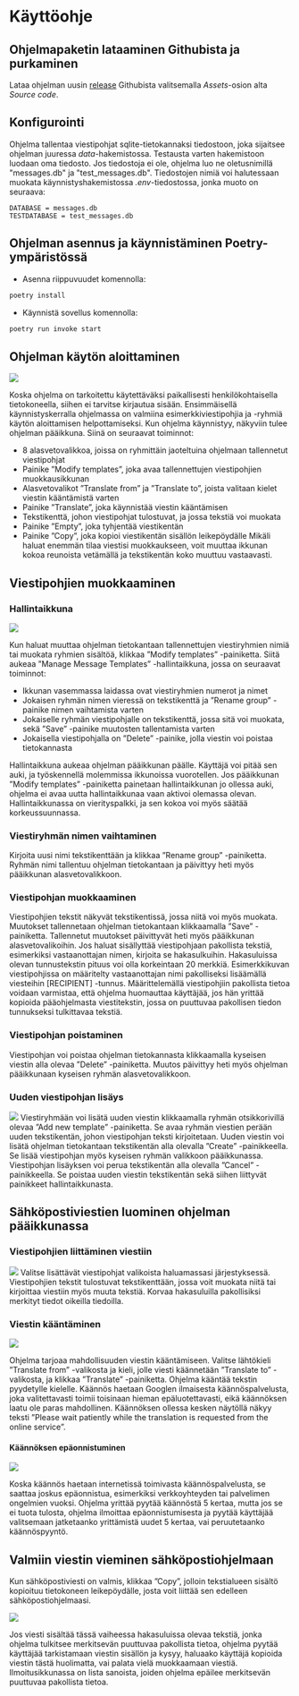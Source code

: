 # Käyttöohje

## Ohjelmapaketin lataaminen Githubista ja purkaminen
Lataa ohjelman uusin [release](https://github.com/SaijaGit/ot-harjoitustyo/releases) Githubista valitsemalla _Assets_-osion alta _Source code_.  

## Konfigurointi

Ohjelma tallentaa viestipohjat sqlite-tietokannaksi tiedostoon, joka sijaitsee ohjelman juuressa _data_-hakemistossa. Testausta varten hakemistoon luodaan oma tiedosto. Jos tiedostoja ei ole, ohjelma luo ne oletusnimillä "messages.db" ja "test_messages.db".
Tiedostojen nimiä voi halutessaan muokata käynnistyshakemistossa _.env_-tiedostossa, jonka muoto on seuraava:

```
DATABASE = messages.db
TESTDATABASE = test_messages.db
```

## Ohjelman asennus ja käynnistäminen Poetry-ympäristössä

- Asenna riippuvuudet komennolla:

```bash
poetry install
```

- Käynnistä sovellus komennolla:

```bash
poetry run invoke start
```

## Ohjelman käytön aloittaminen

![](./kuvat/ohje_aloitusikkuna.png)

Koska ohjelma on tarkoitettu käytettäväksi paikallisesti henkilökohtaisella tietokoneella, siihen ei tarvitse kirjautua sisään. Ensimmäisellä käynnistyskerralla ohjelmassa on valmiina esimerkkiviestipohjia ja -ryhmiä käytön aloittamisen helpottamiseksi. 
Kun ohjelma käynnistyy, näkyviin tulee ohjelman pääikkuna. Siinä on seuraavat toiminnot:
-	8 alasvetovalikkoa, joissa on ryhmittäin jaoteltuina ohjelmaan tallennetut viestipohjat
-	Painike ”Modify templates”, joka avaa tallennettujen viestipohjien muokkausikkunan
-	Alasvetovalikot ”Translate from” ja ”Translate to”, joista valitaan kielet viestin kääntämistä varten
-	Painike ”Translate”, joka käynnistää viestin kääntämisen
-	Tekstikenttä, johon viestipohjat tulostuvat, ja jossa tekstiä voi muokata
-	Painike ”Empty”, joka tyhjentää viestikentän
-	Painike ”Copy”, joka kopioi viestikentän sisällön leikepöydälle
Mikäli haluat enemmän tilaa viestisi muokkaukseen, voit muuttaa ikkunan kokoa reunoista vetämällä ja tekstikentän koko muuttuu vastaavasti. 

## Viestipohjien muokkaaminen
### Hallintaikkuna 

![](./kuvat/ohje_hallintaikkuna.png)

Kun haluat muuttaa ohjelman tietokantaan tallennettujen viestiryhmien nimiä tai muokata ryhmien sisältöä, klikkaa ”Modify templates” -painiketta. Siitä aukeaa ”Manage Message Templates” -hallintaikkuna, jossa on seuraavat toiminnot:
-	Ikkunan vasemmassa laidassa ovat viestiryhmien numerot ja nimet
-	Jokaisen ryhmän nimen vieressä on tekstikenttä ja ”Rename group” -painike nimen vaihtamista varten
-	Jokaiselle ryhmän viestipohjalle on tekstikenttä, jossa sitä voi muokata, sekä ”Save” -painike muutosten tallentamista varten
-	Jokaisella viestipohjalla on ”Delete” -painike, jolla viestin voi poistaa tietokannasta

Hallintaikkuna aukeaa ohjelman pääikkunan päälle. Käyttäjä voi pitää sen auki, ja työskennellä molemmissa ikkunoissa vuorotellen. Jos pääikkunan ”Modify templates” -painiketta painetaan hallintaikkunan jo ollessa auki, ohjelma ei avaa uutta hallintaikkunaa vaan aktivoi olemassa olevan.
Hallintaikkunassa on vierityspalkki, ja sen kokoa voi myös säätää korkeussuunnassa.
 
### Viestiryhmän nimen vaihtaminen
Kirjoita uusi nimi tekstikenttään ja klikkaa ”Rename group” -painiketta. Ryhmän nimi tallentuu ohjelman tietokantaan ja päivittyy heti myös pääikkunan alasvetovalikkoon.

### Viestipohjan muokkaaminen
Viestipohjien tekstit näkyvät tekstikentissä, jossa niitä voi myös muokata. Muutokset tallennetaan ohjelman tietokantaan klikkaamalla ”Save” -painiketta. Tallennetut muutokset päivittyvät heti myös pääikkunan alasvetovalikoihin. 
Jos haluat sisällyttää viestipohjaan pakollista tekstiä, esimerkiksi vastaanottajan nimen, kirjoita se hakasulkuihin. Hakasuluissa olevan tunnustekstin pituus voi olla korkeintaan 20 merkkiä. Esimerkkikuvan viestipohjissa on määritelty vastaanottajan nimi pakolliseksi lisäämällä viesteihin [RECIPIENT] -tunnus. Määrittelemällä viestipohjiin pakollista tietoa voidaan varmistaa, että ohjelma huomauttaa käyttäjää, jos hän yrittää kopioida pääohjelmasta viestitekstin, jossa on puuttuvaa pakollisen tiedon tunnukseksi tulkittavaa tekstiä.

### Viestipohjan poistaminen
Viestipohjan voi poistaa ohjelman tietokannasta klikkaamalla kyseisen viestin alla olevaa ”Delete” -painiketta. Muutos päivittyy heti myös ohjelman pääikkunaan kyseisen ryhmän alasvetovalikkoon.

### Uuden viestipohjan lisäys
![](./kuvat/ohje_uusi_viestipojhja.png)
Viestiryhmään voi lisätä uuden viestin klikkaamalla ryhmän otsikkorivillä olevaa ”Add new template” -painiketta. Se avaa ryhmän viestien perään uuden tekstikentän, johon viestipohjan teksti kirjoitetaan. Uuden viestin voi lisätä ohjelman tietokantaan tekstikentän alla olevalla ”Create” -painikkeella. Se lisää viestipohjan myös kyseisen ryhmän valikkoon pääikkunassa.
Viestipohjan lisäyksen voi perua tekstikentän alla olevalla ”Cancel” -painikkeella. Se poistaa uuden viestin tekstikentän sekä siihen liittyvät painikkeet hallintaikkunasta. 

## Sähköpostiviestien luominen ohjelman pääikkunassa
### Viestipohjien liittäminen viestiin

![](./kuvat/ohje_viestin_kokoaminen.png)
Valitse lisättävät viestipohjat valikoista haluamassasi järjestyksessä. Viestipohjien tekstit tulostuvat tekstikenttään, jossa voit muokata niitä tai kirjoittaa viestiin myös muuta tekstiä. Korvaa hakasuluilla pakollisiksi merkityt tiedot oikeilla tiedoilla. 

### Viestin kääntäminen

![](./kuvat/ohje_kaantaminen.png)

Ohjelma tarjoaa mahdollisuuden viestin kääntämiseen. Valitse lähtökieli ”Translate from” -valikosta ja kieli, jolle viesti käännetään ”Translate to” -valikosta, ja klikkaa ”Translate” -painiketta. Ohjelma kääntää tekstin pyydetylle kielelle. Käännös haetaan Googlen ilmaisesta käännöspalvelusta, joka valitettavasti toimii toisinaan hieman epäluotettavasti, eikä käännöksen laatu ole paras mahdollinen. Käännöksen ollessa kesken näytöllä näkyy teksti ”Please wait patiently while the translation is requested from the online service”.

#### Käännöksen epäonnistuminen

![](./kuvat/ohje_kaannosongelma.png)

Koska käännös haetaan internetissä toimivasta käännöspalvelusta, se saattaa joskus epäonnistua, esimerkiksi verkkoyhteyden tai palvelimen ongelmien vuoksi. Ohjelma yrittää pyytää käännöstä 5 kertaa, mutta jos se ei tuota tulosta, ohjelma ilmoittaa epäonnistumisesta ja pyytää käyttäjää valitsemaan jatketaanko yrittämistä uudet 5 kertaa, vai peruutetaanko käännöspyyntö.

## Valmiin viestin vieminen sähköpostiohjelmaan

Kun sähköpostiviesti on valmis, klikkaa ”Copy”, jolloin tekstialueen sisältö kopioituu tietokoneen leikepöydälle, josta voit liittää sen edelleen sähköpostiohjelmaasi.

![](./kuvat/ohje_tarkista_viesti.png)

Jos viesti sisältää tässä vaiheessa hakasuluissa olevaa tekstiä, jonka ohjelma tulkitsee merkitsevän puuttuvaa pakollista tietoa, ohjelma pyytää käyttäjää tarkistamaan viestin sisällön ja kysyy, haluaako käyttäjä kopioida viestin tästä huolimatta, vai palata vielä muokkaamaan viestiä. Ilmoitusikkunassa on lista sanoista, joiden ohjelma epäilee merkitsevän puuttuvaa pakollista tietoa.











